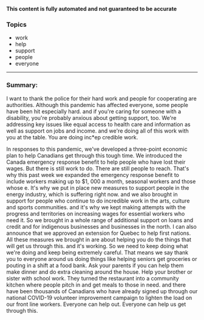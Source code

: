 **This content is fully automated and not guaranteed to be accurate**

### Topics

- work
- help
- support
- people
- everyone

---

### Summary:


I want to thank the police for their hard work and people for cooperating are authorities.
Although this pandemic has affected everyone, some people have been hit especially hard.
and if you're caring for someone with a disability, you're probably anxious about getting support, too.
We're addressing key issues like equal access to health care and information as well as support on jobs and income.
and we're doing all of this work with you at the table.
You are doing inc*ep credible work.




In responses to this pandemic, we've developed a three-point economic plan to help Canadians get through this tough time.
We introduced the Canada emergency response benefit to help people who have lost their wages.
But there is still work to do. There are still people to reach.
That's why this past week we expanded the emergency response benefit to include workers making up to $1, 000 a month, seasonal workers and those whose e.
It's why we put in place new measures to support people in the energy industry, which is suffering right now.
and we also brought in support for people who continue to do incredible work in the arts, culture and sports communities.
and it's why we kept making attempts with the progress and territories on increasing wages for essential workers who need it.
So we brought in a whole range of additional support on loans and credit and for indigenous businesses and businesses in the north.
I can also announce that we approved an extension for Quebec to help first nations.
All these measures we brought in are about helping you do the things that will get us through this.
and it's working.
So we need to keep doing what we're doing and keep being extremely careful.
That means we say thank you to everyone around us doing things like helping seniors get groceries or pouting in a shift at a food bank.
Ask your parents if you can help them make dinner and do extra cleaning around the house.
Help your brother or sister with school work.
They turned the restaurant into a community kitchen where people pitch in and get meals to those in need.
and there have been thousands of Canadians who have already signed up through our national COVID-19 volunteer improvement campaign to lighten the load on our front line workers.
Everyone can help out.
Everyone can help us get through this.